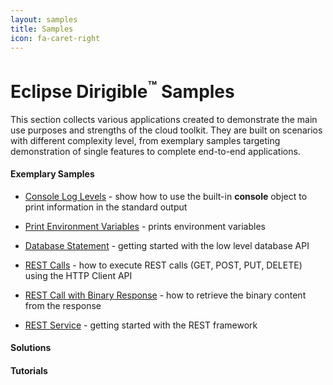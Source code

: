 ```yaml
---
layout: samples
title: Samples
icon: fa-caret-right
---
```


Eclipse Dirigible<sup>&trade;</sup> Samples
===

This section collects various applications created to demonstrate the main use purposes and strengths of the cloud toolkit.
They are built on scenarios with different complexity level, from exemplary samples targeting demonstration of single features to complete end-to-end applications.

#### Exemplary Samples

* [Console Log Levels](basic_console.html) - show how to use the built-in **console** object to print information in the standard output 
* [Print Environment Variables](basic_print_env.html) - prints environment variables

* [Database Statement](basic_database_statement.html) - getting started with the low level database API

* [REST Calls](basic_rest_calls.html) - how to execute REST calls (GET, POST, PUT, DELETE) using the HTTP Client API
* [REST Call with Binary Response](basic_rest_binary.md) - how to retrieve the binary content from the response
* [REST Service](basic_rest_service.html) - getting started with the REST framework


#### Solutions





#### Tutorials

